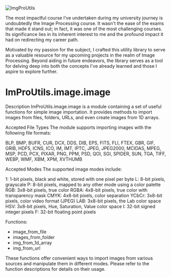 
![ImgProUtils](https://github.com/YuvalShaffir/ImProUtils/assets/34415892/592d6f76-344d-4074-b84e-511362b2d15e)

The most impactful course I've undertaken during my university journey is undoubtedly the Image Processing course. 
It wasn't the ease of the exams that made it stand out; in fact, it was one of the most challenging courses. Its significance lies in its inherent interest to me and the profound impact it had on redirecting my career path.

Motivated by my passion for the subject, I crafted this utility library to serve as a valuable resource for my upcoming projects in the realm of Image Processing. 
Beyond aiding in future endeavors, the library serves as a tool for delving deep into both the concepts I've already learned and those I aspire to explore further.


# ImProUtils.image.image
Description
ImProUtils.image.image is a module containing a set of useful functions for simple image importation. It provides methods to import images from files, folders, URLs, and even create images from 1D arrays.

Accepted File Types
The module supports importing images with the following file formats:

BLP, BMP, BUFR, CUR, DCX, DDS, DIB, EPS, FITS, FLI, FTEX, GBR, GIF, GRIB,
HDF5, ICNS, ICO, IM, IMT, IPTC, JPEG, JPEG2000, MCIDAS, MPEG, MSP, PCD, PCX,
PIXAR, PNG, PPM, PSD, QOI, SGI, SPIDER, SUN, TGA, TIFF, WEBP, WMF, XBM, XPM, XVTHUMB

Accepted Modes
The supported image modes include:

1: 1-bit pixels, black and white, stored with one pixel per byte
L: 8-bit pixels, grayscale
P: 8-bit pixels, mapped to any other mode using a color palette
RGB: 3x8-bit pixels, true color
RGBA: 4x8-bit pixels, true color with transparency mask
CMYK: 4x8-bit pixels, color separation
YCbCr: 3x8-bit pixels, color video format (JPEG)
LAB: 3x8-bit pixels, the Lab color space
HSV: 3x8-bit pixels, Hue, Saturation, Value color space
I: 32-bit signed integer pixels
F: 32-bit floating point pixels

Functions:
- image_from_file
- images_from_folder
- img_from_1d_array
- img_from_url

These functions offer convenient ways to import images from various sources and manipulate them in different modes. Please refer to the function descriptions for details on their usage.
